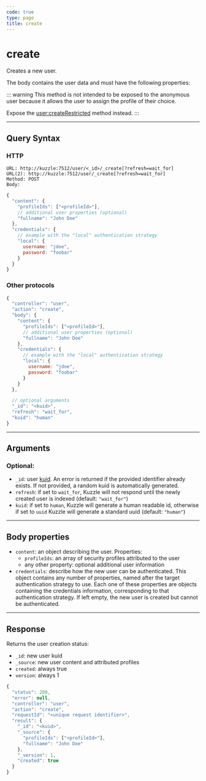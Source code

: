 ```yaml
---
code: true
type: page
title: create
---
```


# create

<SinceBadge version="auto-version"/>

Creates a new user.

The body contains the user data and must have the following properties:

::: warning
This method is not intended to be exposed to the anonymous user because it allows the user to assign the profile of their choice.

Expose the [user:createRestricted](/core/2/api/controllers/user/create-restricted) method instead.
:::

---

## Query Syntax

### HTTP

```http
URL: http://kuzzle:7512/user/<_id>/_create[?refresh=wait_for]
URL(2): http://kuzzle:7512/user/_create[?refresh=wait_for]
Method: POST
Body:
```

```js
{
  "content": {
    "profileIds": ["<profileId>"],
    // additional user properties (optional)
    "fullname": "John Doe"
  },
  "credentials": {
    // example with the "local" authentication strategy
    "local": {
      username: "jdoe",
      password: "foobar"
    }
  }
}
```

### Other protocols

```js
{
  "controller": "user",
  "action": "create",
  "body": {
    "content": {
      "profileIds": ["<profileId>"],
      // additional user properties (optional)
      "fullname": "John Doe"
    },
    "credentials": {
      // example with the "local" authentication strategy
      "local": {
        username: "jdoe",
        password: "foobar"
      }
    }
  },

  // optional arguments
  "_id": "<kuid>",
  "refresh": "wait_for",
  "kuid": "human"
}
```

---

## Arguments

### Optional:

- `_id`: user [kuid](/core/2/guides/main-concepts/authentication#kuzzle-user-identifier-kuid). An error is returned if the provided identifier already exists. If not provided, a random kuid is automatically generated.
- `refresh`: if set to `wait_for`, Kuzzle will not respond until the newly created user is indexed (default: `"wait_for"`)
- `kuid`: if set to `human`, Kuzzle will generate a human readable id, otherwise if set to `uuid` Kuzzle will generate a standard uuid (default: `"human"`)
---

## Body properties

- `content`: an object describing the user. Properties:
  - `profileIds`: an array of security profiles attributed to the user
  - any other property: optional additional user information
- `credentials`: describe how the new user can be authenticated. This object contains any number of properties, named after the target authentication strategy to use. Each one of these properties are objects containing the credentials information, corresponding to that authentication strategy. If left empty, the new user is created but cannot be authenticated.

---

## Response

Returns the user creation status:

- `_id`: new user kuid
- `_source`: new user content and attributed profiles
- `created`: always true
- `version`: always 1

```js
{
  "status": 200,
  "error": null,
  "controller": "user",
  "action": "create",
  "requestId": "<unique request identifier>",
  "result": {
    "_id": "<kuid>",
    "_source": {
      "profileIds": ["<profileId>"],
      "fullname": "John Doe"
    },
    "_version": 1,
    "created": true
  }
}
```
